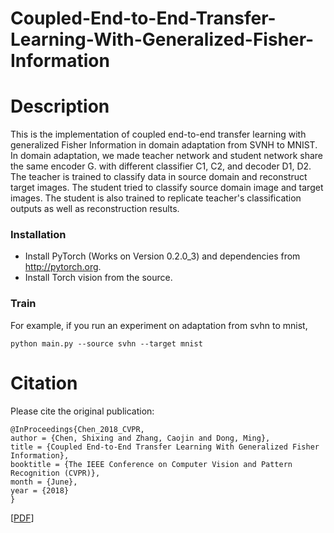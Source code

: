 # Coupled-End-to-End-Transfer-Learning-With-Generalized-Fisher-Information

# Description

This is the implementation of coupled end-to-end transfer learning with generalized Fisher Information in domain adaptation from SVNH to MNIST.
In domain adaptation, we made teacher network and student network share the same encoder G. with different classifier C1, C2, and decoder D1, D2.
The teacher is trained to classify data in source domain and reconstruct target images. The student tried to classify source domain image and target images.
The student is also trained to replicate teacher's classification outputs as well as reconstruction results.




### Installation
- Install PyTorch (Works on Version 0.2.0_3) and dependencies from http://pytorch.org.
- Install Torch vision from the source.


### Train
For example, if you run an experiment on adaptation from svhn to mnist,
```
python main.py --source svhn --target mnist
```


# Citation

Please cite the original publication:

<pre><code>@InProceedings{Chen_2018_CVPR,
author = {Chen, Shixing and Zhang, Caojin and Dong, Ming},
title = {Coupled End-to-End Transfer Learning With Generalized Fisher Information},
booktitle = {The IEEE Conference on Computer Vision and Pattern Recognition (CVPR)},
month = {June},
year = {2018}
}</code></pre>

[[PDF](http://openaccess.thecvf.com/content_cvpr_2018/papers/Chen_Coupled_End-to-End_Transfer_CVPR_2018_paper.pdf)] 
